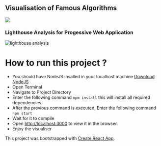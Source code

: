 ## Visualisation of Famous Algorithms

<img src="https://i.ibb.co/y86B7Wk/main-prj.png" />

### Lighthouse Analysis for Progessive Web Application

![lighthouse analysis](https://user-images.githubusercontent.com/32517328/131254609-f62bb827-c6ac-4284-9dd0-3e5022843de8.png)

# How to run this project ?

- You should have NodeJS insalled in your localhost machine [Download NodeJS](https://nodejs.org/en/)
- Open Terminal
- Navigate to Project Directory
- Enter the following command `npm install` this will install all required dependencies
- After the previous command is executed, Enter the following command `npm start`
- Wait for it to compile
- Open [http://localhost:3000](http://localhost:3000) to view it in the browser.
- Enjoy the visualiser

This project was bootstrapped with [Create React App](https://github.com/facebook/create-react-app).
